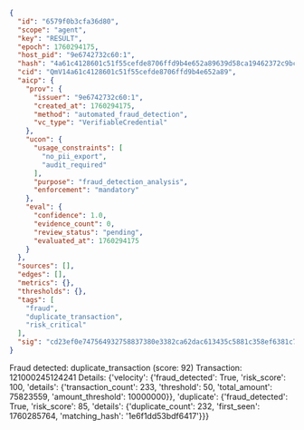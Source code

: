 ```json
{
  "id": "6579f0b3cfa36d80",
  "scope": "agent",
  "key": "RESULT",
  "epoch": 1760294175,
  "host_pid": "9e6742732c60:1",
  "hash": "4a61c4128601c51f55cefde8706ffd9b4e652a89639d58ca19462372c9bca911",
  "cid": "QmV14a61c4128601c51f55cefde8706ffd9b4e652a89",
  "aicp": {
    "prov": {
      "issuer": "9e6742732c60:1",
      "created_at": 1760294175,
      "method": "automated_fraud_detection",
      "vc_type": "VerifiableCredential"
    },
    "ucon": {
      "usage_constraints": [
        "no_pii_export",
        "audit_required"
      ],
      "purpose": "fraud_detection_analysis",
      "enforcement": "mandatory"
    },
    "eval": {
      "confidence": 1.0,
      "evidence_count": 0,
      "review_status": "pending",
      "evaluated_at": 1760294175
    }
  },
  "sources": [],
  "edges": [],
  "metrics": {},
  "thresholds": {},
  "tags": [
    "fraud",
    "duplicate_transaction",
    "risk_critical"
  ],
  "sig": "cd23ef0e747564932758837380e3382ca62dac613435c5881c358ef6381c70bc"
}
```

Fraud detected: duplicate_transaction (score: 92)
Transaction: 121000245124241
Details: {'velocity': {'fraud_detected': True, 'risk_score': 100, 'details': {'transaction_count': 233, 'threshold': 50, 'total_amount': 75823559, 'amount_threshold': 10000000}}, 'duplicate': {'fraud_detected': True, 'risk_score': 85, 'details': {'duplicate_count': 232, 'first_seen': 1760285764, 'matching_hash': '1e6f1dd53bdf6417'}}}
